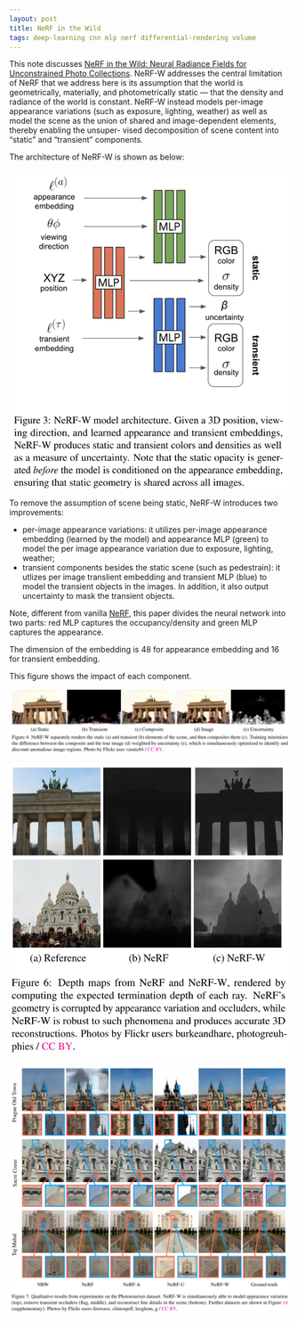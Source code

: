 ```yaml
---
layout: post
title: NeRF in the Wild
tags: deep-learning cnn mlp nerf differential-rendering volume
---
```


This note discusses [NeRF in the Wild: Neural Radiance Fields for Unconstrained Photo Collections](https://arxiv.org/abs/2008.02268). NeRF-W addresses the central limitation of NeRF that we address here is its assumption that the world is geometrically, materially, and photometrically static — that the density and radiance of the world is constant. NeRF-W instead models per-image appearance variations (such as exposure, lighting, weather) as well as model the scene as the union of shared and image-dependent elements, thereby enabling the unsuper- vised decomposition of scene content into “static” and “transient” components.

The architecture of NeRF-W is shown as below:

![image-20220925144349518](https://raw.githubusercontent.com/zhangtemplar/zhangtemplar.github.io/master/uPic/2022_09_25_14_43_53_image-20220925144349518.png)

To remove the assumption of scene being static, NeRF-W introduces two improvements:

- per-image appearance variations: it utilizes per-image appearance embedding (learned by the model) and appearance MLP (green) to model the per image appearance variation due to exposure, lighting, weather;
- transient components besides the static scene (such as pedestrain): it utlizes per image translient embedding and transient MLP (blue) to model the transient objects in the images. In addition, it also output uncertainty to mask the transient objects.

Note, different from vanilla [NeRF](https://zhangtemplar.github.io/nerf/), this paper divides the neural network into two parts: red MLP captures the occupancy/density and green MLP captures the appearance.

The dimension of the embedding is 48 for appearance embedding and 16 for transient embedding.

This figure shows the impact of each component.

![image-20220925145041321](https://raw.githubusercontent.com/zhangtemplar/zhangtemplar.github.io/master/uPic/2022_09_25_14_50_41_image-20220925145041321.png)

![image-20220925145104499](https://raw.githubusercontent.com/zhangtemplar/zhangtemplar.github.io/master/uPic/2022_09_25_14_51_04_image-20220925145104499.png)

![image-20220925145132527](https://raw.githubusercontent.com/zhangtemplar/zhangtemplar.github.io/master/uPic/2022_09_25_14_51_32_image-20220925145132527.png)


